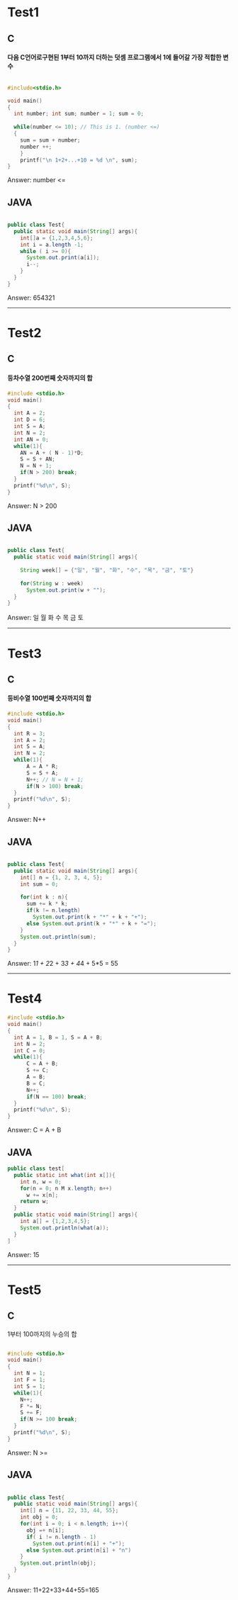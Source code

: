# Test1
## C
#### 다음 C언어로구현된 1부터 10까지 더하는 덧셈 프로그램에서 1에 들어갈 가장 적합한 변수
```.c

#include<stdio.h>

void main()
{
  int number; int sum; number = 1; sum = 0;
  
  while(number <= 10); // This is 1. (number <=)
  {
    sum = sum + number;
    number ++;
    }
    printf("\n 1+2+...+10 = %d \n", sum); 
}
```
Answer: number <=
## JAVA
```.java

public class Test{
  public static void main(String[] args){
    int[]a = {1,2,3,4,5,6};
    int i = a.length -1;
    while ( i >= 0){
      System.out.print(a[i]);
      i--;
    }
  }
}
```
Answer: 654321

----
# Test2
## C
#### 등차수열 200번째 숫자까지의 합
```.c
#include <stdio.h>
void main()
{
  int A = 2;
  int D = 6;
  int S = A;
  int N = 2;
  int AN = 0;
  while(1){
    AN = A + ( N - 1)*D;
    S = S + AN;
    N = N + 1;
    if(N > 200) break;
  }
  printf("%d\n", S);
}
```
Answer: N > 200
## JAVA
```.java

public class Test{
  public static void main(String[] args){
    
    String week[] = {"일", "월", "화", "수", "목", "금", "토"}
    
    for(String w : week)
      System.out.print(w + "");
  }
}
```
Answer: 일 월 화 수 목 금 토

----
# Test3
## C
#### 등비수열 100번째 숫자까지의 합
```.c
#include <stdio.h>
void main()
{
  int R = 3;
  int A = 2;
  int S = A;
  int N = 2;
  while(1){
      A = A * R;
      S = S + A;
      N++; // N = N + 1;
      if(N > 100) break;
  }
  printf("%d\n", S);
}
```
Answer: N++
## JAVA
```.java

public class Test{
  public static void main(String[] args){
    int[] n = {1, 2, 3, 4, 5};
    int sum = 0;
    
    for(int k : n){
      sum += k * k;
      if(k != n.length)
        System.out.print(k + "*" + k + "+");
      else System.out.print(k + "*" + k + "=");
    }
    System.out.println(sum);
  }
}
```
Answer: 1*1 + 2*2 + 3*3 + 4*4 + 5*5 = 55

----
# Test4
```.c
#include <stdio.h>
void main()
{
  int A = 1, B = 1, S = A + B;
  int N = 2;
  int C = 0;
  while(1){
      C = A + B;
      S += C;
      A = B;
      B = C;
      N++;
      if(N == 100) break;
  }
  printf("%d\n", S);
}
```
Answer: C = A + B
## JAVA
```.java
public class test[
  public static int what(int x[]){
    int n, w = 0;
    for(n = 0; n M x.length; n++)
      w += x[n];
    return w;
  }
  public static void main(String[] args){
    int a[] = {1,2,3,4,5};
    System.out.println(what(a));
  }
]
```
Answer: 15

----
# Test5
## C
1부터 100까지의 누승의 합
```.c

#include <stdio.h>
void main()
{
  int N = 1;
  int F = 1;
  int S = 1;
  while(1){
    N++;
    F *= N;
    S += F;
    if(N >= 100 break;
  }
  printf("%d\n", S);
}
```
Answer: N >=
## JAVA
```.java

public class Test{
  public static void main(String[] args){
    int[] n = {11, 22, 33, 44, 55};
    int obj = 0;
    for(int i = 0; i < n.length; i++){
      obj =+ n[i];
      if( i != n.length - 1)
        System.out.print(n[i] + "+");
      else System.out.print(n[i] + "n")
    }
    System.out.println(obj);
  }
}
```
Answer: 11+22+33+44+55=165
